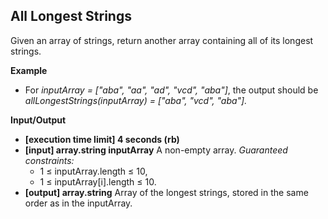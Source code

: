 ## All Longest Strings

Given an array of strings, return another array containing all of its longest strings.

**Example**

- For _inputArray = ["aba", "aa", "ad", "vcd", "aba"]_, the output should be _allLongestStrings(inputArray) = ["aba", "vcd", "aba"]._

**Input/Output**

- **[execution time limit] 4 seconds (rb)**
- **[input] array.string inputArray** A non-empty array. _Guaranteed constraints:_  
  - 1 ≤ inputArray.length ≤ 10,  
  - 1 ≤ inputArray[i].length ≤ 10.
- **[output] array.string** Array of the longest strings, stored in the same order as in the inputArray.

